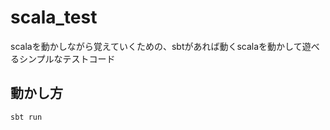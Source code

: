 scala_test
==========

scalaを動かしながら覚えていくための、sbtがあれば動くscalaを動かして遊べるシンプルなテストコード

動かし方
-----
```sh
sbt run
```
